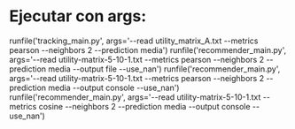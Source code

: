 # Ejecutar con args: 

runfile('tracking_main.py', args='--read utility_matrix_A.txt --metrics pearson --neighbors 2 --prediction media')
runfile('recommender_main.py', args='--read utility-matrix-5-10-1.txt --metrics pearson --neighbors 2 --prediction media --output file --use_nan')
runfile('recommender_main.py', args='--read utility-matrix-5-10-1.txt --metrics pearson --neighbors 2 --prediction media --output console --use_nan')
runfile('recommender_main.py', args='--read utility-matrix-5-10-1.txt --metrics cosine --neighbors 2 --prediction media --output console --use_nan')